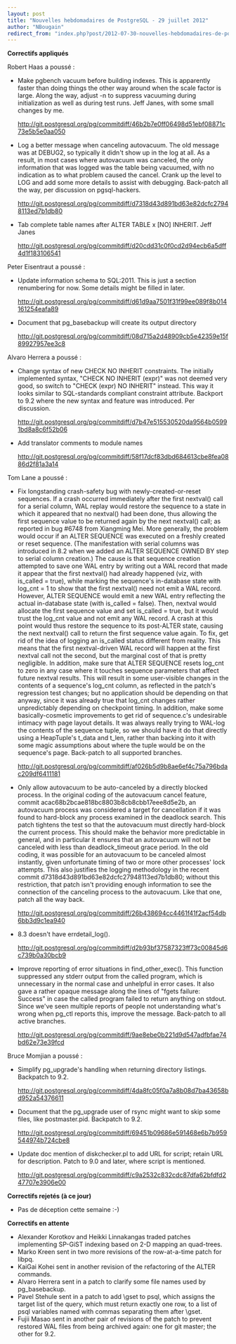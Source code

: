 ```yaml
---
layout: post
title: "Nouvelles hebdomadaires de PostgreSQL - 29 juillet 2012"
author: "NBougain"
redirect_from: "index.php?post/2012-07-30-nouvelles-hebdomadaires-de-postgresql-29-juillet-2012 "
---
```




<p><strong>Correctifs appliqu&eacute;s</strong></p>

<p>Robert Haas a pouss&eacute;&nbsp;:</p>

<ul>

<li>Make pgbench vacuum before building indexes. This is apparently faster than doing things the other way around when the scale factor is large. Along the way, adjust -n to suppress vacuuming during initialization as well as during test runs. Jeff Janes, with some small changes by me. 

<a target="_blank" href="http://git.postgresql.org/pg/commitdiff/46b2b7e0ff06498d51ebf08871c73e5b5e0aa050">http://git.postgresql.org/pg/commitdiff/46b2b7e0ff06498d51ebf08871c73e5b5e0aa050</a></li>

<li>Log a better message when canceling autovacuum. The old message was at DEBUG2, so typically it didn't show up in the log at all. As a result, in most cases where autovacuum was canceled, the only information that was logged was the table being vacuumed, with no indication as to what problem caused the cancel. Crank up the level to LOG and add some more details to assist with debugging. Back-patch all the way, per discussion on pgsql-hackers. 

<a target="_blank" href="http://git.postgresql.org/pg/commitdiff/d7318d43d891bd63e82dcfc27948113ed7b1db80">http://git.postgresql.org/pg/commitdiff/d7318d43d891bd63e82dcfc27948113ed7b1db80</a></li>

<li>Tab complete table names after ALTER TABLE x [NO] INHERIT. Jeff Janes 

<a target="_blank" href="http://git.postgresql.org/pg/commitdiff/d20cdd31c0f0cd2d94ecb6a5dff4d1f183106541">http://git.postgresql.org/pg/commitdiff/d20cdd31c0f0cd2d94ecb6a5dff4d1f183106541</a></li>

</ul>

<p>Peter Eisentraut a pouss&eacute;&nbsp;:</p>

<ul>

<li>Update information schema to SQL:2011. This is just a section renumbering for now. Some details might be filled in later. 

<a target="_blank" href="http://git.postgresql.org/pg/commitdiff/d61d9aa7501f31f99ee089f8b014161254eafa89">http://git.postgresql.org/pg/commitdiff/d61d9aa7501f31f99ee089f8b014161254eafa89</a></li>

<li>Document that pg_basebackup will create its output directory 

<a target="_blank" href="http://git.postgresql.org/pg/commitdiff/08d715a2d48909cb5e42359e15f89927957ee3c8">http://git.postgresql.org/pg/commitdiff/08d715a2d48909cb5e42359e15f89927957ee3c8</a></li>

</ul>

<p>Alvaro Herrera a pouss&eacute;&nbsp;:</p>

<ul>

<li>Change syntax of new CHECK NO INHERIT constraints. The initially implemented syntax, "CHECK NO INHERIT (expr)" was not deemed very good, so switch to "CHECK (expr) NO INHERIT" instead. This way it looks similar to SQL-standards compliant constraint attribute. Backport to 9.2 where the new syntax and feature was introduced. Per discussion. 

<a target="_blank" href="http://git.postgresql.org/pg/commitdiff/d7b47e515530520da9564b05991bd8a8c6f52b06">http://git.postgresql.org/pg/commitdiff/d7b47e515530520da9564b05991bd8a8c6f52b06</a></li>

<li>Add translator comments to module names 

<a target="_blank" href="http://git.postgresql.org/pg/commitdiff/58f17dcf83dbd684613cbe8fea0886d2f81a3a14">http://git.postgresql.org/pg/commitdiff/58f17dcf83dbd684613cbe8fea0886d2f81a3a14</a></li>

</ul>

<p>Tom Lane a pouss&eacute;&nbsp;:</p>

<ul>

<li>Fix longstanding crash-safety bug with newly-created-or-reset sequences. If a crash occurred immediately after the first nextval() call for a serial column, WAL replay would restore the sequence to a state in which it appeared that no nextval() had been done, thus allowing the first sequence value to be returned again by the next nextval() call; as reported in bug #6748 from Xiangming Mei. More generally, the problem would occur if an ALTER SEQUENCE was executed on a freshly created or reset sequence. (The manifestation with serial columns was introduced in 8.2 when we added an ALTER SEQUENCE OWNED BY step to serial column creation.) The cause is that sequence creation attempted to save one WAL entry by writing out a WAL record that made it appear that the first nextval() had already happened (viz, with is_called = true), while marking the sequence's in-database state with log_cnt = 1 to show that the first nextval() need not emit a WAL record. However, ALTER SEQUENCE would emit a new WAL entry reflecting the actual in-database state (with is_called = false). Then, nextval would allocate the first sequence value and set is_called = true, but it would trust the log_cnt value and not emit any WAL record. A crash at this point would thus restore the sequence to its post-ALTER state, causing the next nextval() call to return the first sequence value again. To fix, get rid of the idea of logging an is_called status different from reality. This means that the first nextval-driven WAL record will happen at the first nextval call not the second, but the marginal cost of that is pretty negligible. In addition, make sure that ALTER SEQUENCE resets log_cnt to zero in any case where it touches sequence parameters that affect future nextval results. This will result in some user-visible changes in the contents of a sequence's log_cnt column, as reflected in the patch's regression test changes; but no application should be depending on that anyway, since it was already true that log_cnt changes rather unpredictably depending on checkpoint timing. In addition, make some basically-cosmetic improvements to get rid of sequence.c's undesirable intimacy with page layout details. It was always really trying to WAL-log the contents of the sequence tuple, so we should have it do that directly using a HeapTuple's t_data and t_len, rather than backing into it with some magic assumptions about where the tuple would be on the sequence's page. Back-patch to all supported branches. 

<a target="_blank" href="http://git.postgresql.org/pg/commitdiff/af026b5d9b8ae6ef4c75a796bdac209df6411181">http://git.postgresql.org/pg/commitdiff/af026b5d9b8ae6ef4c75a796bdac209df6411181</a></li>

<li>Only allow autovacuum to be auto-canceled by a directly blocked process. In the original coding of the autovacuum cancel feature, commit acac68b2bcae818bc8803b8cb8cbb17eee8d5e2b, an autovacuum process was considered a target for cancellation if it was found to hard-block any process examined in the deadlock search. This patch tightens the test so that the autovacuum must directly hard-block the current process. This should make the behavior more predictable in general, and in particular it ensures that an autovacuum will not be canceled with less than deadlock_timeout grace period. In the old coding, it was possible for an autovacuum to be canceled almost instantly, given unfortunate timing of two or more other processes' lock attempts. This also justifies the logging methodology in the recent commit d7318d43d891bd63e82dcfc27948113ed7b1db80; without this restriction, that patch isn't providing enough information to see the connection of the canceling process to the autovacuum. Like that one, patch all the way back. 

<a target="_blank" href="http://git.postgresql.org/pg/commitdiff/26b438694cc4461f41f2acf54db6bb3d9c1ea940">http://git.postgresql.org/pg/commitdiff/26b438694cc4461f41f2acf54db6bb3d9c1ea940</a></li>

<li>8.3 doesn't have errdetail_log(). 

<a target="_blank" href="http://git.postgresql.org/pg/commitdiff/d2b93bf37587323ff73c00845d6c739b0a30bcb9">http://git.postgresql.org/pg/commitdiff/d2b93bf37587323ff73c00845d6c739b0a30bcb9</a></li>

<li>Improve reporting of error situations in find_other_exec(). This function suppressed any stderr output from the called program, which is unnecessary in the normal case and unhelpful in error cases. It also gave a rather opaque message along the lines of "fgets failure: Success" in case the called program failed to return anything on stdout. Since we've seen multiple reports of people not understanding what's wrong when pg_ctl reports this, improve the message. Back-patch to all active branches. 

<a target="_blank" href="http://git.postgresql.org/pg/commitdiff/9ae8ebe0b221d9d547adfbfae74bd62e73e39fcd">http://git.postgresql.org/pg/commitdiff/9ae8ebe0b221d9d547adfbfae74bd62e73e39fcd</a></li>

</ul>

<p>Bruce Momjian a pouss&eacute;&nbsp;:</p>

<ul>

<li>Simplify pg_upgrade's handling when returning directory listings. Backpatch to 9.2. 

<a target="_blank" href="http://git.postgresql.org/pg/commitdiff/4da8fc05f0a7a8b08d7ba43658bd952a54376611">http://git.postgresql.org/pg/commitdiff/4da8fc05f0a7a8b08d7ba43658bd952a54376611</a></li>

<li>Document that the pg_upgrade user of rsync might want to skip some files, like postmaster.pid. Backpatch to 9.2. 

<a target="_blank" href="http://git.postgresql.org/pg/commitdiff/69451b09686e591468e6b7b959544974b724cbe8">http://git.postgresql.org/pg/commitdiff/69451b09686e591468e6b7b959544974b724cbe8</a></li>

<li>Update doc mention of diskchecker.pl to add URL for script; retain URL for description. Patch to 9.0 and later, where script is mentioned. 

<a target="_blank" href="http://git.postgresql.org/pg/commitdiff/c9a2532c832cdc87dfa62bfdfd247707e3906e00">http://git.postgresql.org/pg/commitdiff/c9a2532c832cdc87dfa62bfdfd247707e3906e00</a></li>

</ul>

<p><strong>Correctifs rejet&eacute;s (&agrave; ce jour)</strong></p>

<ul>

<li>Pas de d&eacute;ception cette semaine&nbsp;:-)</li>

</ul>

<p><strong>Correctifs en attente</strong></p>

<ul>

<li>Alexander Korotkov and Heikki Linnakangas traded patches implementing SP-GiST indexing based on 2-D mapping an quad-trees.</li>

<li>Marko Kreen sent in two more revisions of the row-at-a-time patch for libpq.</li>

<li>KaiGai Kohei sent in another revision of the refactoring of the ALTER commands.</li>

<li>Alvaro Herrera sent in a patch to clarify some file names used by pg_basebackup.</li>

<li>Pavel Stehule sent in a patch to add \gset to psql, which assigns the target list of the query, which must return exactly one row, to a list of psql variables named with commas separating them after \gset.</li>

<li>Fujii Masao sent in another pair of revisions of the patch to prevent restored WAL files from being archived again: one for git master; the other for 9.2.</li>

</ul>